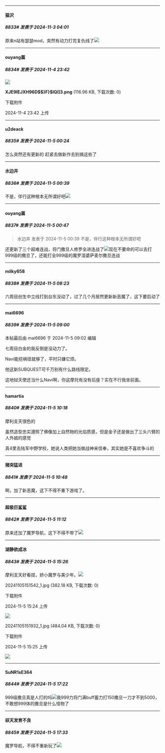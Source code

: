 ﻿
*****

####  猫沢  
##### 8833#       发表于 2024-11-3 04:01

原来n站有瑟瑟mod，突然有动力打完复仇线了<img src="https://static.saraba1st.com/image/smiley/face2017/067.png" referrerpolicy="no-referrer">


*****

####  ouyang菌  
##### 8834#       发表于 2024-11-4 23:42

<img src="https://img.saraba1st.com/forum/202411/04/234204q1ooii67oj8z4o1z.png" referrerpolicy="no-referrer">

<strong>XJE9IEJXH96D$$}F}$IQI]3.png</strong> (116.96 KB, 下载次数: 0)

下载附件

2024-11-4 23:42 上传


*****

####  u2deack  
##### 8835#       发表于 2024-11-5 00:24

怎么突然还有更新的
赶紧去做新作去别搞这些了


*****

####  水边井  
##### 8836#       发表于 2024-11-5 00:39

不是，伴行这种根本无所谓好吧<img src="https://static.saraba1st.com/image/smiley/face2017/018.png" referrerpolicy="no-referrer">


*****

####  ouyang菌  
##### 8837#       发表于 2024-11-5 00:47

<blockquote>水边井 发表于 2024-11-5 00:39
不是，伴行这种根本无所谓好吧</blockquote>
还更新了三个超难连战，将门撒旦人修罗全进连战了<img src="https://static.saraba1st.com/image/smiley/face2017/068.png" referrerpolicy="no-referrer">现在不要命的可以去打999级的撒旦了，还能打全999级的魔罗湿婆萨麦尔撒旦连战


*****

####  milky658  
##### 8838#       发表于 2024-11-5 08:23

六周目创生中立线打到台东没动了，过了几个月居然更新新恶魔了，这下要启动了


*****

####  mai6696  
##### 8839#       发表于 2024-11-5 09:00

 本帖最后由 mai6696 于 2024-11-5 09:02 编辑 

七周目白金的我反倒是没动力了。

Navi能挖祸径就够了，平时只嫌它烦。

他这新SUBQUEST可千万别有什么路线限定。

这地狱天使还当什么Navi啊，你这摩托有没有后座？实在不行我坐前面。


*****

####  hamartia  
##### 8840#       发表于 2024-11-5 10:18

摩利支天很色的

虽然造型忠实遵照了佛像加上自然物的光焰质感，但是金子还是做出了三头六臂的人外娘的感觉

真4里去陆军中野学校，她说人类把她当做战神来信奉，其实她是不喜欢争斗的


*****

####  猪突猛进  
##### 8841#       发表于 2024-11-5 10:48

啊，加了新恶魔，这下不得不重下游戏了。


*****

####  超极巨鲨鲨  
##### 8842#       发表于 2024-11-5 11:12

原来还加了魔罗导航，这下不得不带了<img src="https://static.saraba1st.com/image/smiley/face2017/066.png" referrerpolicy="no-referrer">


*****

####  湖静欲成冰  
##### 8843#       发表于 2024-11-5 15:26

摩利支天好看捏，娇小魔罗与美少年。<img src="https://static.saraba1st.com/image/smiley/face2017/073.png" referrerpolicy="no-referrer">

20241105151542_1.jpg
(382.18 KB, 下载次数: 0)

下载附件

2024-11-5 15:24 上传

<img src="https://img.saraba1st.com/forum/202411/05/152458src12u212r2rfj7m.jpg" referrerpolicy="no-referrer">

20241105151932_1.jpg
(484.04 KB, 下载次数: 0)

下载附件

2024-11-5 15:25 上传

<img src="https://img.saraba1st.com/forum/202411/05/152512tfpp7gioifigcpgp.jpg" referrerpolicy="no-referrer">


*****

####  SuNR1sE364  
##### 8844#       发表于 2024-11-5 17:22

999级撒旦真是人打的吗<img src="https://static.saraba1st.com/image/smiley/face2017/067.png" referrerpolicy="no-referrer">我999力将门满buff蓄力打150撒旦一刀才不到5000，不敢想999体的撒旦是什么怪物了


*****

####  祆天发育不良  
##### 8845#       发表于 2024-11-5 17:33

魔罗导航，不得不重新玩了<img src="https://static.saraba1st.com/image/smiley/face2017/066.png" referrerpolicy="no-referrer">

